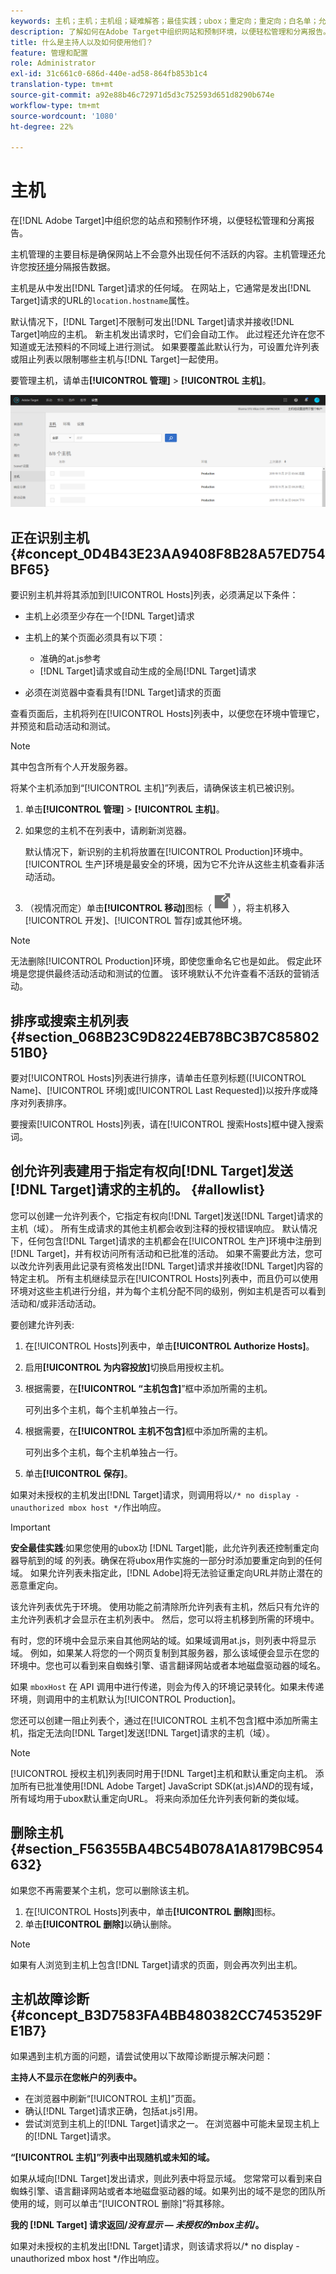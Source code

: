```yaml
---
keywords: 主机；主机；主机组；疑难解答；最佳实践；ubox；重定向；重定向；白名单；允许列表；黑名单；阻止列表
description: 了解如何在Adobe Target中组织网站和预制环境，以便轻松管理和分离报告。
title: 什么是主持人以及如何使用他们？
feature: 管理和配置
role: Administrator
exl-id: 31c661c0-686d-440e-ad58-864fb853b1c4
translation-type: tm+mt
source-git-commit: a92e88b46c72971d5d3c752593d651d8290b674e
workflow-type: tm+mt
source-wordcount: '1080'
ht-degree: 22%

---
```


# 主机

在[!DNL Adobe Target]中组织您的站点和预制作环境，以便轻松管理和分离报告。

主机管理的主要目标是确保网站上不会意外出现任何不活跃的内容。主机管理还允许您按[环境](/help/administrating-target/environments.md)分隔报告数据。

主机是从中发出[!DNL Target]请求的任何域。 在网站上，它通常是发出[!DNL Target]请求的URL的`location.hostname`属性。

默认情况下，[!DNL Target]不限制可发出[!DNL Target]请求并接收[!DNL Target]响应的主机。 新主机发出请求时，它们会自动工作。 此过程还允许在您不知道或无法预料的不同域上进行测试。 如果要覆盖此默认行为，可设置允许列表或阻止列表以限制哪些主机与[!DNL Target]一起使用。

要管理主机，请单击&#x200B;**[!UICONTROL 管理]** > **[!UICONTROL 主机]**。

![](assets/hosts_list.png)

## 正在识别主机{#concept_0D4B43E23AA9408F8B28A57ED754BF65}

要识别主机并将其添加到[!UICONTROL Hosts]列表，必须满足以下条件：

* 主机上必须至少存在一个[!DNL Target]请求
* 主机上的某个页面必须具有以下项：

   * 准确的at.js参考
   * [!DNL Target]请求或自动生成的全局[!DNL Target]请求

* 必须在浏览器中查看具有[!DNL Target]请求的页面

查看页面后，主机将列在[!UICONTROL  Hosts]列表中，以便您在环境中管理它，并预览和启动活动和测试。

>[!NOTE]
>
>其中包含所有个人开发服务器。

将某个主机添加到“[!UICONTROL 主机]”列表后，请确保该主机已被识别。

1. 单击&#x200B;**[!UICONTROL 管理]** > **[!UICONTROL 主机]**。
1. 如果您的主机不在列表中，请刷新浏览器。

   默认情况下，新识别的主机将放置在[!UICONTROL Production]环境中。 [!UICONTROL 生产]环境是最安全的环境，因为它不允许从这些主机查看非活动活动。

1. （视情况而定）单击&#x200B;**[!UICONTROL 移动]**&#x200B;图标（![移动图标](/help/administrating-target/assets/icon-move.png)），将主机移入[!UICONTROL 开发]、[!UICONTROL 暂存]或其他环境。

>[!NOTE]
>
>无法删除[!UICONTROL Production]环境，即使您重命名它也是如此。 假定此环境是您提供最终活动活动和测试的位置。 该环境默认不允许查看不活跃的营销活动。

## 排序或搜索主机列表{#section_068B23C9D8224EB78BC3B7C8580251B0}

要对[!UICONTROL Hosts]列表进行排序，请单击任意列标题([!UICONTROL Name]、[!UICONTROL 环境]或[!UICONTROL Last Requested])以按升序或降序对列表排序。

要搜索[!UICONTROL Hosts]列表，请在[!UICONTROL 搜索Hosts]框中键入搜索词。

## 创允许列表建用于指定有权向[!DNL Target]发送[!DNL Target]请求的主机的。 {#allowlist}

您可以创建一允许列表个，它指定有权向[!DNL Target]发送[!DNL Target]请求的主机（域）。 所有生成请求的其他主机都会收到注释的授权错误响应。 默认情况下，任何包含[!DNL Target]请求的主机都会在[!UICONTROL 生产]环境中注册到[!DNL Target]，并有权访问所有活动和已批准的活动。 如果不需要此方法，您可以改允许列表用此记录有资格发出[!DNL Target]请求并接收[!DNL Target]内容的特定主机。 所有主机继续显示在[!UICONTROL  Hosts]列表中，而且仍可以使用环境对这些主机进行分组，并为每个主机分配不同的级别，例如主机是否可以看到活动和/或非活动活动。

要创建允许列表:

1. 在[!UICONTROL  Hosts]列表中，单击&#x200B;**[!UICONTROL Authorize Hosts]**。
1. 启用&#x200B;**[!UICONTROL 为内容投放]**&#x200B;切换启用授权主机。
1. 根据需要，在&#x200B;**[!UICONTROL “主机包含]**”框中添加所需的主机。

   可列出多个主机，每个主机单独占一行。

1. 根据需要，在&#x200B;**[!UICONTROL 主机不包含]**&#x200B;框中添加所需的主机。

   可列出多个主机，每个主机单独占一行。

1. 单击&#x200B;**[!UICONTROL 保存]**。

如果对未授权的主机发出[!DNL Target]请求，则调用将以`/* no display - unauthorized mbox host */`作出响应。

>[!IMPORTANT]
>
>**安全最佳实践**:如果您使用的ubox功 [!DNL Target]能，此允许列表还控制重定向器导航到的域 [](/help/c-implementing-target/c-non-javascript-based-implementation/working-with-redirectors.md) 的列表。确保在将ubox用作实施的一部分时添加要重定向到的任何域。 如果允许列表未指定此，[!DNL Adobe]将无法验证重定向URL并防止潜在的恶意重定向。
>
>该允许列表优先于环境。 使用功能之前清除所允许列表有主机，然后只有允许的主允许列表机才会显示在主机列表中。 然后，您可以将主机移到所需的环境中。

有时，您的环境中会显示来自其他网站的域。如果域调用at.js，则列表中将显示域。 例如，如果某人将您的一个网页复制到其服务器，那么该域便会显示在您的环境中。您也可以看到来自蜘蛛引擎、语言翻译网站或者本地磁盘驱动器的域名。

如果 `mboxHost` 在 API 调用中进行传递，则会为传入的环境记录转化。如果未传递环境，则调用中的主机默认为[!UICONTROL Production]。

您还可以创建一阻止列表个，通过在[!UICONTROL 主机不包含]框中添加所需主机，指定无法向[!DNL Target]发送[!DNL Target]请求的主机（域）。

>[!NOTE]
>
>[!UICONTROL 授权主机]列表同时用于[!DNL Target]主机和默认重定向主机。 添加所有已批准使用[!DNL Adobe Target] JavaScript SDK(at.js)*AND*&#x200B;的现有域，所有域均用于ubox默认重定向URL。 将来向添加任允许列表何新的类似域。

## 删除主机{#section_F56355BA4BC54B078A1A8179BC954632}

如果您不再需要某个主机，您可以删除该主机。

1. 在[!UICONTROL  Hosts]列表中，单击&#x200B;**[!UICONTROL 删除]**&#x200B;图标。
1. 单击&#x200B;**[!UICONTROL 删除]**&#x200B;以确认删除。

>[!NOTE]
>
>如果有人浏览到主机上包含[!DNL Target]请求的页面，则会再次列出主机。

## 主机故障诊断 {#concept_B3D7583FA4BB480382CC7453529FE1B7}

如果遇到主机方面的问题，请尝试使用以下故障诊断提示解决问题：

**主持人不显示在您帐户的列表中。**

* 在浏览器中刷新“[!UICONTROL 主机]”页面。
* 确认[!DNL Target]请求正确，包括at.js引用。
* 尝试浏览到主机上的[!DNL Target]请求之一。 在浏览器中可能未呈现主机上的[!DNL Target]请求。

**“[!UICONTROL 主机]”列表中出现随机或未知的域。**

如果从域向[!DNL Target]发出请求，则此列表中将显示域。 您常常可以看到来自蜘蛛引擎、语言翻译网站或者本地磁盘驱动器的域。如果列出的域不是您的团队所使用的域，则可以单击“[!UICONTROL 删除]”将其移除。

**我的 [!DNL Target] 请求返回/*没有显示 — 未授权的mbox主机*/。**

如果对未授权的主机发出[!DNL Target]请求，则该请求将以/* no display - unauthorized mbox host */作出响应。
